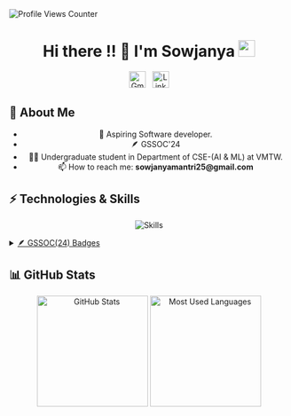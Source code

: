 <img alt="Profile Views Counter"  src="https://komarev.com/ghpvc/?username=s0wjanya" style="border-radius: 0px;" />

<h1 align="center">Hi there !! 👋   I'm Sowjanya <img src="https://emoji.slack-edge.com/T0172CCPGUW/party-blob/d7253707fa13e9ee.gif" width="30"/>  </h1>
<p align="center">
  <a href="mailto:sowjanyamantri25@gmail.com"><img alt="Gmail" height="30" src="https://img.shields.io/badge/Gmail-D14836?style=for-the-badge&logo=gmail&logoColor=white" /></a>&nbsp;&nbsp;
  <a href="https://www.linkedin.com/in/sowjanya-s2508/" target="_blank"><img alt="LinkedIn" height ="30" src="https://img.shields.io/badge/LinkedIn-%230077B5.svg?style=for-the-badge&logo=linkedin&logoColor=white"></a>
</p>

<h2>🔭 About Me</h2>
<div style="text-align: center;">
  <ul style="list-style-type: disc;">
    <li>🔭 Aspiring Software developer.</li>
    <li>🪶 GSSOC'24 </li>
    <li>👨‍💻 Undergraduate student in Department of CSE-(AI & ML) at VMTW.</li>
    <li>📫 How to reach me: <b>sowjanyamantri25@gmail.com </b></li>
  </ul>
</div>

## ⚡️ Technologies & Skills
<p align="center">
  <img src="https://skillicons.dev/icons?i=python,js,c,cpp,react,nodejs,expressjs,html,css,git,github,mysql,mongodb,pandas,numPy" alt="Skills" />
</p>

<details>
  <summary><span style="text-decoration: underline;">🪶 GSSOC(24) Badges</span></summary>
  <div style='display:flex; align-items:center; flex-wrap: wrap; gap: 10px; justify-content: center;'>
    <a href="https://gssoc.girlscript.tech/leaderboard">
      <img src="https://raw.githubusercontent.com/GSSoC24/Postman-Challenge/main/docs/assets/Postman%20White.png" width="100px" height="100px" alt="Postman Badge"/>
      <img src="https://raw.githubusercontent.com/GSSoC24/Postman-Challenge/main/docs/assets/1.png" width="100px" height="100px" alt="Badge 1"/>
      <img src="https://raw.githubusercontent.com/GSSoC24/Postman-Challenge/main/docs/assets/2.png" width="100px" height="100px" alt="Badge 2"/>
      <img src="https://raw.githubusercontent.com/GSSoC24/Postman-Challenge/main/docs/assets/3.png" width="100px" height="100px" alt="Badge 3"/>
      <img src="https://raw.githubusercontent.com/GSSoC24/Postman-Challenge/main/docs/assets/4.png" width="100px" height="100px" alt="Badge 4"/>
      <img src="https://raw.githubusercontent.com/GSSoC24/Postman-Challenge/main/docs/assets/5.png" width="100px" height="100px" alt="Badge 5"/>
    </a>
  </div>
</details>

## 📊 GitHub Stats
<p align="center">
  <img src="https://github-readme-stats.vercel.app/api?username=s0wjanyaa&show_icons=true&theme=radical" alt="GitHub Stats" height="200px" />
  <img src="https://github-readme-stats.vercel.app/api/top-langs/?username=s0wjanyaa&layout=compact&theme=radical" alt="Most Used Languages" height="200px" />
</p>
<!--
**s0wjanyaa/s0wjanyaa** is a ✨ _special_ ✨ repository because its `README.md` (this file) appears on your GitHub profile.

Here are some ideas to get you started:

- 🔭 I’m currently working on ...
- 🌱 I’m currently learning ...
- 👯 I’m looking to collaborate on ...
- 🤔 I’m looking for help with ...
- 💬 Ask me about ...
- 📫 How to reach me: ...
- 😄 Pronouns: ...
- ⚡ Fun fact: ...
-->
